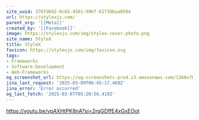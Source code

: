 ```yaml
---
site_uuid: 376fd692-0cb5-4561-996f-62730baa0584
url: https://stylexjs.com/
parent_org: '[[Meta]]'
created_by: '[[Facebook]]'
image: https://stylexjs.com/img/stylex-cover-photo.png
site_name: StyleX
title: StyleX
favicon: https://stylexjs.com/img/favicon.svg
tags:
- Frameworks
- Software-Development
- Web-Frameworks
og_screenshot_url: https://og-screenshots-prod.s3.amazonaws.com/1366x768/80/false/efe582b5b3be4e34f26e8258e198e9bf25b02e099b450541d6561060d7652f1f.jpeg
jina_last_request: '2025-03-09T06:45:17.460Z'
jina_error: 'Error occurred'
og_last_fetch: '2025-03-07T05:20:56.419Z'
---
```

https://youtu.be/vpAXHtPK8nA?si=2rqGDffE4xGxEOot
